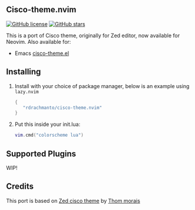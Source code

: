 ## Cisco-theme.nvim 
[![GitHub license](https://img.shields.io/github/license/rdrachmanto/cisco-theme.nvim)](https://github.com/rdrachmanto/cisco-theme.nvim/blob/main/LICENSE) [![GitHub stars](https://img.shields.io/github/stars/rdrachmanto/cisco-theme.nvim.svg)](https://github.com/rdrachmanto/cisco-theme.nvim/stargazers)

This is a port of Cisco theme, originally for Zed editor, now available for Neovim. Also available for:

- Emacs [cisco-theme.el](https://github.com/rdrachmanto/cisco-theme.el)

## Installing

1. Install with your choice of package manager, below is an example using `lazy.nvim`

   ```lua
   {
      "rdrachmanto/cisco-theme.nvim"
   }
   ```

2. Put this inside your init.lua:

   ```lua
   vim.cmd("colorscheme lua")
   ```

## Supported Plugins

WIP!

## Credits

This port is based on [Zed cisco theme](https://github.com/thommorais/zed-cisco-theme) by [Thom morais](https://github.com/thommorais)
